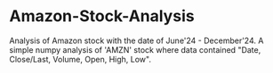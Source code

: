 # Amazon-Stock-Analysis
Analysis of Amazon stock with the date of June'24 - December'24.
A simple numpy analysis of 'AMZN' stock where data contained "Date, Close/Last, Volume, Open, High, Low". 
